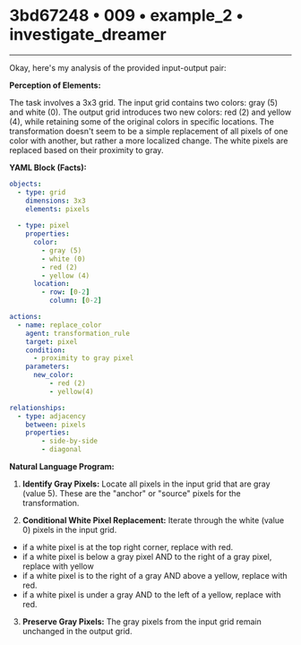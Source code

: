 # 3bd67248 • 009 • example_2 • investigate_dreamer

---
Okay, here's my analysis of the provided input-output pair:

**Perception of Elements:**

The task involves a 3x3 grid. The input grid contains two colors: gray (5) and white (0). The output grid introduces two new colors: red (2) and yellow (4), while retaining some of the original colors in specific locations. The transformation doesn't seem to be a simple replacement of all pixels of one color with another, but rather a more localized change. The white pixels are replaced based on their proximity to gray.

**YAML Block (Facts):**



```yaml
objects:
  - type: grid
    dimensions: 3x3
    elements: pixels
    
  - type: pixel
    properties:
      color:
        - gray (5)
        - white (0)
        - red (2)
        - yellow (4)
      location:
        - row: [0-2]
          column: [0-2]

actions:
  - name: replace_color
    agent: transformation_rule
    target: pixel
    condition:
      - proximity to gray pixel
    parameters:
      new_color:
          - red (2)
          - yellow(4)

relationships:
  - type: adjacency
    between: pixels
    properties:
        - side-by-side
        - diagonal

```



**Natural Language Program:**

1.  **Identify Gray Pixels:** Locate all pixels in the input grid that are gray (value 5). These are the "anchor" or "source" pixels for the transformation.

2.  **Conditional White Pixel Replacement:** Iterate through the white (value 0) pixels in the input grid.
  * if a white pixel is at the top right corner, replace with red.
  * if a white pixel is below a gray pixel AND to the right of a gray pixel, replace with yellow
  * if a white pixel is to the right of a gray AND above a yellow, replace with red.
  * if a white pixel is under a gray AND to the left of a yellow, replace with red.

3.  **Preserve Gray Pixels:** The gray pixels from the input grid remain unchanged in the output grid.

